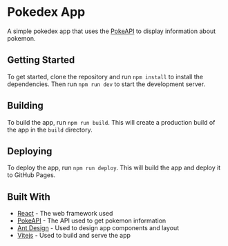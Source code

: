 # Pokedex App
A simple pokedex app that uses the [PokeAPI](https://pokeapi.co/) to display information about pokemon.

## Getting Started
To get started, clone the repository and run `npm install` to install the dependencies. Then run `npm run dev` to start the development server.

## Building
To build the app, run `npm run build`. This will create a production build of the app in the `build` directory.

## Deploying
To deploy the app, run `npm run deploy`. This will build the app and deploy it to GitHub Pages.

## Built With
* [React](https://reactjs.org/) - The web framework used
* [PokeAPI](https://pokeapi.co/) - The API used to get pokemon information
* [Ant Design](https://ant.design/) - Used to design app components and layout
* [Vitejs](https://vitejs.dev/) - Used to build and serve the app
